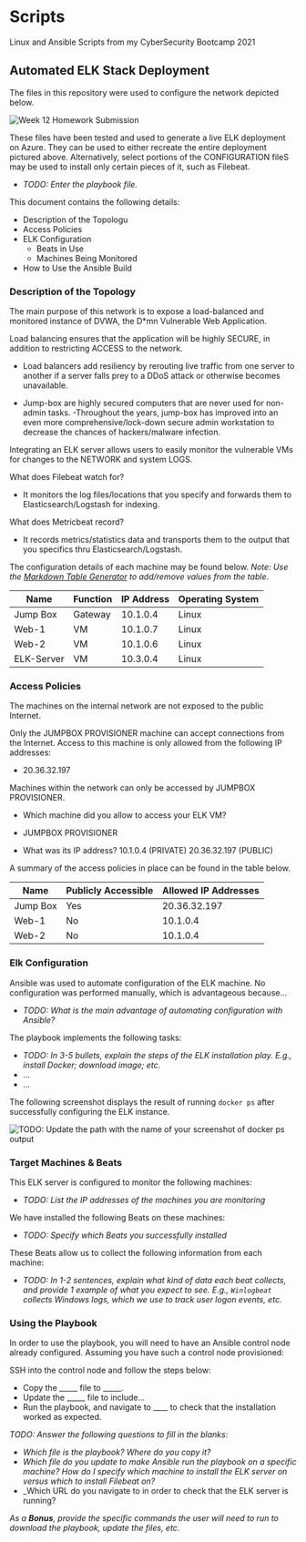 # Scripts
Linux and Ansible Scripts from my CyberSecurity Bootcamp 2021

## Automated ELK Stack Deployment

The files in this repository were used to configure the network depicted below.

![Week 12 Homework Submission](https://user-images.githubusercontent.com/84828582/132951284-0174e5e1-cd24-48a8-92e6-cce3df52eed2.png)

These files have been tested and used to generate a live ELK deployment on Azure. They can be used to either recreate the entire deployment pictured above. Alternatively, select portions of the CONFIGURATION fileS may be used to install only certain pieces of it, such as Filebeat.

  - _TODO: Enter the playbook file._

This document contains the following details:
- Description of the Topologu
- Access Policies
- ELK Configuration
  - Beats in Use
  - Machines Being Monitored
- How to Use the Ansible Build


### Description of the Topology

The main purpose of this network is to expose a load-balanced and monitored instance of DVWA, the D*mn Vulnerable Web Application.

Load balancing ensures that the application will be highly SECURE, in addition to restricting ACCESS to the network.

- Load balancers add resiliency by rerouting live traffic from one server to another if a server falls prey to a DDoS attack or otherwise becomes unavailable.

- Jump-box are highly secured computers that are never used for non-admin tasks. -Throughout the years, jump-box has improved into an even more comprehensive/lock-down secure admin workstation to decrease the chances of hackers/malware infection.

Integrating an ELK server allows users to easily monitor the vulnerable VMs for changes to the NETWORK and system LOGS.

What does Filebeat watch for? 
- It monitors the log files/locations that you specify and forwards them to Elasticsearch/Logstash for indexing.
 
What does Metricbeat record?
- It records metrics/statistics data and transports them to the output that you specifics thru Elasticsearch/Logstash.

The configuration details of each machine may be found below.
_Note: Use the [Markdown Table Generator](http://www.tablesgenerator.com/markdown_tables) to add/remove values from the table_.

| Name      | Function | IP Address | Operating System |
|-----------|----------|------------|------------------|
| Jump Box  | Gateway  | 10.1.0.4   | Linux            |
| Web-1     | VM       | 10.1.0.7   | Linux            |
| Web-2     | VM       | 10.1.0.6   | Linux            |
| ELK-Server| VM       | 10.3.0.4   | Linux            |

### Access Policies

The machines on the internal network are not exposed to the public Internet. 

Only the JUMPBOX PROVISIONER machine can accept connections from the Internet. Access to this machine is only allowed from the following IP addresses:
- 20.36.32.197

Machines within the network can only be accessed by JUMPBOX PROVISIONER.

- Which machine did you allow to access your ELK VM?
- JUMPBOX PROVISIONER

- What was its IP address?
10.1.0.4 (PRIVATE)
20.36.32.197 (PUBLIC)

A summary of the access policies in place can be found in the table below.

| Name     | Publicly Accessible | Allowed IP Addresses |
|----------|---------------------|----------------------|
| Jump Box | Yes                 | 20.36.32.197    |
| Web-1         | No                     | 10.1.0.4                     |
| Web-2         | No                    | 10.1.0.4                      |

### Elk Configuration

Ansible was used to automate configuration of the ELK machine. No configuration was performed manually, which is advantageous because...
- _TODO: What is the main advantage of automating configuration with Ansible?_

The playbook implements the following tasks:
- _TODO: In 3-5 bullets, explain the steps of the ELK installation play. E.g., install Docker; download image; etc._
- ...
- ...

The following screenshot displays the result of running `docker ps` after successfully configuring the ELK instance.

![TODO: Update the path with the name of your screenshot of docker ps output](Images/docker_ps_output.png)

### Target Machines & Beats
This ELK server is configured to monitor the following machines:
- _TODO: List the IP addresses of the machines you are monitoring_

We have installed the following Beats on these machines:
- _TODO: Specify which Beats you successfully installed_

These Beats allow us to collect the following information from each machine:
- _TODO: In 1-2 sentences, explain what kind of data each beat collects, and provide 1 example of what you expect to see. E.g., `Winlogbeat` collects Windows logs, which we use to track user logon events, etc._

### Using the Playbook
In order to use the playbook, you will need to have an Ansible control node already configured. Assuming you have such a control node provisioned: 

SSH into the control node and follow the steps below:
- Copy the _____ file to _____.
- Update the _____ file to include...
- Run the playbook, and navigate to ____ to check that the installation worked as expected.

_TODO: Answer the following questions to fill in the blanks:_
- _Which file is the playbook? Where do you copy it?_
- _Which file do you update to make Ansible run the playbook on a specific machine? How do I specify which machine to install the ELK server on versus which to install Filebeat on?_
- _Which URL do you navigate to in order to check that the ELK server is running?

_As a **Bonus**, provide the specific commands the user will need to run to download the playbook, update the files, etc._
